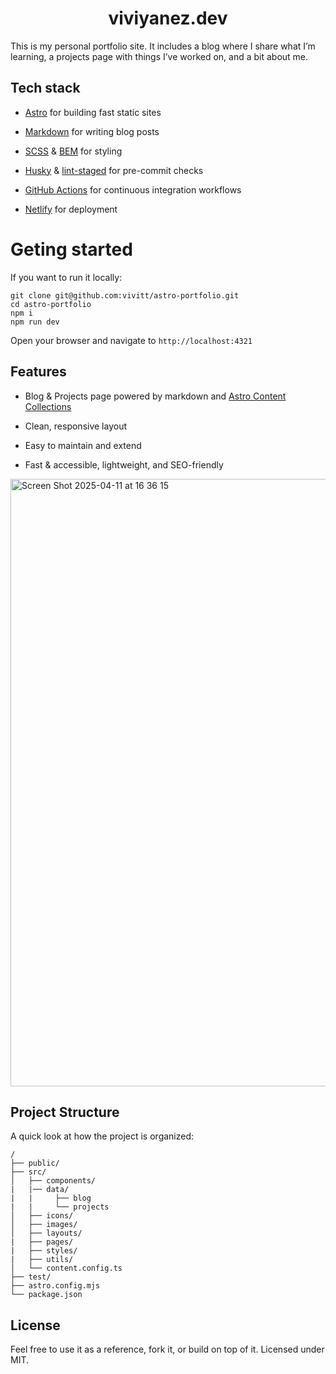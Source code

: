 <div align='center'>
  <h1>viviyanez.dev</h1>    
</div>

This is my personal portfolio site. It includes a blog where I share what I’m learning, a projects page with things I’ve worked on, and a bit about me.

## Tech stack
* [Astro](https://astro.build/) for building fast static sites

* [Markdown](https://www.markdownguide.org/) for writing blog posts

* [SCSS](https://sass-lang.com/documentation/syntax/) & [BEM](https://getbem.com/) for styling

* [Husky](https://typicode.github.io/husky/) & [lint-staged](https://www.npmjs.com/package/lint-staged) for pre-commit checks

* [GitHub Actions](https://github.com/features/actions) for continuous integration workflows

* [Netlify](https://www.netlify.com/) for deployment

# Geting started

If you want to run it locally:

```
git clone git@github.com:vivitt/astro-portfolio.git
cd astro-portfolio
npm i
npm run dev
```
Open your browser and navigate to `http://localhost:4321`

## Features
* Blog & Projects page powered by markdown and [Astro Content Collections](https://docs.astro.build/en/guides/content-collections/)

* Clean, responsive layout

* Easy to maintain and extend

* Fast & accessible, lightweight, and SEO-friendly

<img width="972" alt="Screen Shot 2025-04-11 at 16 36 15" src="https://github.com/user-attachments/assets/8572d5ba-3a67-41de-8632-7df460ad0d7b" />

## Project Structure

A quick look at how the project is organized:

```
/
├── public/         
├── src/
│   ├── components/
|   |── data/
|   |     ├── blog
|   |     └── projects
│   ├── icons/
│   ├── images/
│   ├── layouts/
|   ├── pages/ 
|   ├── styles/  
|   ├── utils/
│   └── content.config.ts
├── test/
├── astro.config.mjs
└── package.json
```

## License
Feel free to use it as a reference, fork it, or build on top of it. Licensed under MIT.
